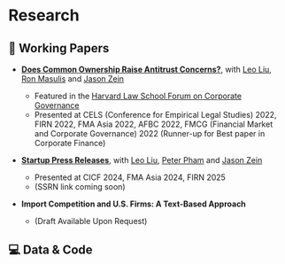 # Research

## 📝 Working Papers

- [**Does Common Ownership Raise Antitrust Concerns?**](https://papers.ssrn.com/sol3/papers.cfm?abstract_id=4972463), with [Leo Liu](https://leoliu0.github.io/), [Ron Masulis](https://sites.google.com/site/ronmasulis) and [Jason Zein](https://www.jasonzein.com/)
    - Featured in the [Harvard Law School Forum on Corporate Governance](https://corpgov.law.harvard.edu/2025/01/06/does-common-ownership-raise-antitrust-concerns/)
    - Presented at  CELS (Conference for Empirical Legal Studies) 2022, FIRN 2022, FMA Asia 2022,  AFBC 2022, FMCG (Financial Market and Corporate Governance) 2022 (Runner-up for Best paper in Corporate Finance)

- [**Startup Press Releases**](https://www.dropbox.com/scl/fi/718hh9p7cngcd8izkwu8a/main.pdf?rlkey=gdleuhzts0g7iaggxsk9efte0&st=14bcrcd3&dl=0), with [Leo Liu](https://leoliu0.github.io/), [Peter Pham](https://sites.google.com/view/peterkienpham/home) and [Jason Zein](https://www.jasonzein.com/)
    - Presented at CICF 2024, FMA Asia 2024, FIRN 2025
    - (SSRN link coming soon)

- **Import Competition and U.S. Firms: A Text-Based Approach**
    - (Draft Available Upon Request)


## 💻 Data & Code
